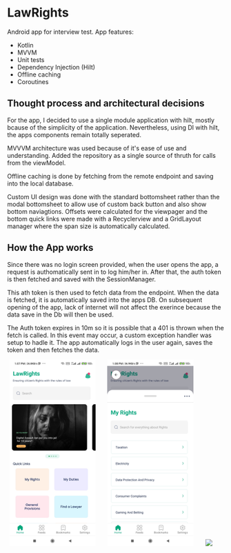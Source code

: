 # LawRights

Android app for interview test. App features:
 * Kotlin
 * MVVM
 * Unit tests
 * Dependency Injection (Hilt)
 * Offline caching
 * Coroutines
 
## Thought process and architectural decisions
For the app, I decided to use a single module application with hilt, mostly bcause of the simplicity of the application. Nevertheless, using DI with hilt, the apps components remain totally seperated.

MVVVM architecture was used because of it's ease of use and understanding. Added the repository as a single source of thruth for calls from the viewModel.

Offline caching is done by fetching from the remote endpoint and saving into the local database. 

Custom UI design was done with the standard bottomsheet rather than the modal bottomsheet to allow use of custom back button and also show bottom naviagtions. Offsets were calculated for the viewpager and the bottom quick links were made with a Recyclerview and a GridLayout manager where the span size is automatically calculated.

## How the App works
Since there was no login screen provided, when the user opens the app, a request is authomatically sent in to log him/her in. After that, the auth token is then fetched and saved with the SessionManager. 

This ath token is then used to fetch data from the endpoint. When the data is fetched, it is automatically saved into the apps DB. On subsequent opening of the app, lack of internet will not affect the exerince because the data save in the Db will then be used.

The Auth token expires in 10m so it is possible that a 401 is thrown when the fetch is called. In this event may occur, a custom exception handler was setup to hadle it. The app automatically logs in the user again, saves the token and then fetches the data. 



 
<p align="center">
  <img src="./media/Screenshot_2021-09-13-13-07-55-043_io.github.codejunk1e.lawrights.jpg" width="200">
   &nbsp; &nbsp; &nbsp;
  <img src="./media/Screenshot_2021-09-13-13-08-03-190_io.github.codejunk1e.lawrights.jpg" width="200">
   &nbsp; &nbsp; &nbsp;
  <img src="./media/20210913_132901.gif" width="200" padding"100px">
   &nbsp; &nbsp; &nbsp;
</p>

